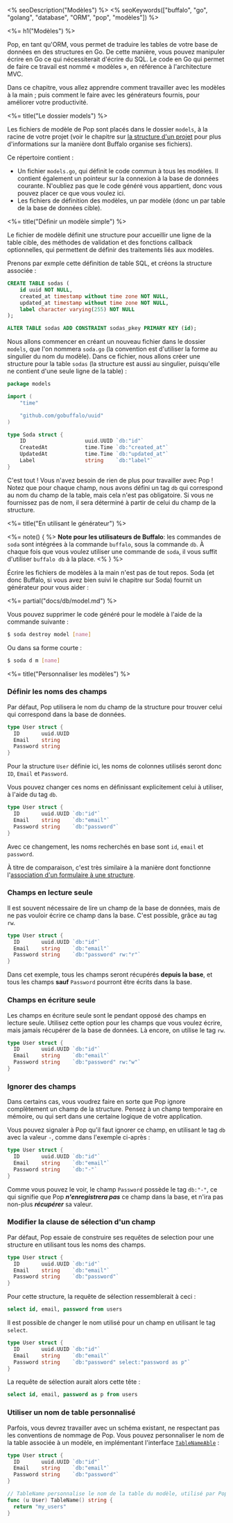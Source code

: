 <% seoDescription("Modèles") %>
<% seoKeywords(["buffalo", "go", "golang", "database", "ORM", "pop", "modèles"]) %>

<%= h1("Modèles") %>

Pop, en tant qu'ORM, vous permet de traduire les tables de votre base de données en des structures en Go. De cette manière, vous pouvez manipuler écrire en Go ce qui nécessiterait d'écrire du SQL. Le code en Go qui permet de faire ce travail est nommé « modèles », en référence à l'architecture MVC. 

Dans ce chapitre, vous allez apprendre comment travailler avec les modèles à la main ; puis comment le faire avec les générateurs fournis, pour améliorer votre productivité.

<%= title("Le dossier models") %>

Les fichiers de modèle de Pop sont placés dans le dossier `models`, à la racine de votre projet (voir le chapitre sur [la structure d'un projet](/fr/docs/directory-structure) pour plus d'informations sur la manière dont Buffalo organise ses fichiers).

Ce répertoire contient :

* Un fichier `models.go`, qui définit le code commun à tous les modèles. Il contient également un pointeur sur la connexion à la base de données courante. N'oubliez pas que le code généré vous appartient, donc vous pouvez placer ce que vous voulez ici.
* Les fichiers de définition des modèles, un par modèle (donc un par table de la base de données cible).

<%= title("Définir un modèle simple") %>

Le fichier de modèle définit une structure pour accueillir une ligne de la table cible, des méthodes de validation et des fonctions callback optionnelles, qui permettent de définir des traitements liés aux modèles.

Prenons par exmple cette définition de table SQL, et créons la structure associée :

```sql
CREATE TABLE sodas (
    id uuid NOT NULL,
    created_at timestamp without time zone NOT NULL,
    updated_at timestamp without time zone NOT NULL,
    label character varying(255) NOT NULL
);

ALTER TABLE sodas ADD CONSTRAINT sodas_pkey PRIMARY KEY (id);
```

Nous allons commencer en créant un nouveau fichier dans le dossier `models`, que l'on nommera `soda.go` (la convention est d'utiliser la forme au singulier du nom du modèle). Dans ce fichier, nous allons créer une structure pour la table `sodas` (la structure est aussi au singulier, puisqu'elle ne contient d'une seule ligne de la table) :

```go
package models

import (
	"time"

	"github.com/gobuffalo/uuid"
)

type Soda struct {
	ID                   uuid.UUID `db:"id"`
	CreatedAt            time.Time `db:"created_at"`
	UpdatedAt            time.Time `db:"updated_at"`
	Label                string    `db:"label"`
}
```

C'est tout ! Vous n'avez besoin de rien de plus pour travailler avec Pop ! Notez que pour chaque champ, nous avons défini un tag `db` qui correspond au nom du champ de la table, mais cela n'est pas obligatoire. Si vous ne fournissez pas de nom, il sera déterminé à partir de celui du champ de la structure.

<%= title("En utilisant le générateur") %>

<%= note() { %>
**Note pour les utilisateurs de Buffalo**: les commandes de `soda` sont intégrées à la commande `buffalo`, sous la commande `db`. À chaque fois que vous voulez utiliser une commande de `soda`, il vous suffit d'utiliser `buffalo db` à la place.
<% } %>

Écrire les fichiers de modèles à la main n'est pas de tout repos. Soda (et donc Buffalo, si vous avez bien suivi le chapitre sur Soda) fournit un générateur pour vous aider :

<%= partial("docs/db/model.md") %>

Vous pouvez supprimer le code généré pour le modèle à l'aide de la commande suivante :

```bash
$ soda destroy model [name]
```

Ou dans sa forme courte :

```bash
$ soda d m [name]
```

<%= title("Personnaliser les modèles") %>

### Définir les noms des champs

Par défaut, Pop utilisera le nom du champ de la structure pour trouver celui qui correspond dans la base de données.

```go
type User struct {
  ID       uuid.UUID
  Email    string
  Password string
}
```

Pour la structure `User` définie ici, les noms de colonnes utilisés seront donc `ID`, `Email` et `Password`.

Vous pouvez changer ces noms en définissant explicitement celui à utiliser, à l'aide du tag `db`.

```go
type User struct {
  ID       uuid.UUID `db:"id"`
  Email    string    `db:"email"`
  Password string    `db:"password"`
}
```

Avec ce changement, les noms recherchés en base sont `id`, `email` et `password`.

À titre de comparaison, c'est très similaire à la manière dont fonctionne l'[association d'un formulaire à une structure](/docs/bind).

### Champs en lecture seule

Il est souvent nécessaire de lire un champ de la base de données, mais de ne pas vouloir écrire ce champ dans la base. C'est possible, grâce au tag `rw`.

```go
type User struct {
  ID       uuid.UUID `db:"id"`
  Email    string    `db:"email"`
  Password string    `db:"password" rw:"r"`
}
```

Dans cet exemple, tous les champs seront récupérés **depuis la base**, et tous les champs **sauf** `Password` pourront être écrits dans la base.

### Champs en écriture seule

Les champs en écriture seule sont le pendant opposé des champs en lecture seule. Utilisez cette option pour les champs que vous voulez écrire, mais jamais récupérer de la base de données. Là encore, on utilise le tag `rw`.

```go
type User struct {
  ID       uuid.UUID `db:"id"`
  Email    string    `db:"email"`
  Password string    `db:"password" rw:"w"`
}
```

### Ignorer des champs

Dans certains cas, vous voudrez faire en sorte que Pop ignore complètement un champ de la structure. Pensez à un champ temporaire en mémoire, ou qui sert dans une certaine logique de votre application.

Vous pouvez signaler à Pop qu'il faut ignorer ce champ, en utilisant le tag `db` avec la valeur `-`, comme dans l'exemple ci-après :

```go
type User struct {
  ID       uuid.UUID `db:"id"`
  Email    string    `db:"email"`
  Password string    `db:"-"`
}
```

Comme vous pouvez le voir, le champ `Password` possède le tag `db:"-"`, ce qui signifie que Pop **_n'enregistrera pas_** ce champ dans la base, et n'ira pas non-plus **_récupérer_** sa valeur.

### Modifier la clause de sélection d'un champ

Par défaut, Pop essaie de construire ses requêtes de selection pour une structure en utilisant tous les noms des champs.

```go
type User struct {
  ID       uuid.UUID `db:"id"`
  Email    string    `db:"email"`
  Password string    `db:"password"`
}
```

Pour cette structure, la requête de sélection ressemblerait à ceci :

```sql
select id, email, password from users
```

Il est possible de changer le nom utilisé pour un champ en utilisant le tag `select`.

```go
type User struct {
  ID       uuid.UUID `db:"id"`
  Email    string    `db:"email"`
  Password string    `db:"password" select:"password as p"`
}
```

La requête de sélection aurait alors cette tête :

```sql
select id, email, password as p from users
```

### Utiliser un nom de table personnalisé

Parfois, vous devrez travailler avec un schéma existant, ne respectant pas les conventions de nommage de Pop. Vous pouvez personnaliser le nom de la table associée à un modèle, en implémentant l'interface [`TableNameAble`](https://godoc.org/github.com/gobuffalo/pop#TableNameAble) :

```go
type User struct {
  ID       uuid.UUID `db:"id"`
  Email    string    `db:"email"`
  Password string    `db:"password"`
}

// TableName personnalise le nom de la table du modèle, utilisé par Pop.
func (u User) TableName() string {
  return "my_users"
}
```